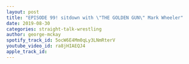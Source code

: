 ```yaml
---
layout: post
title: "EPISODE 99! sitdown with \"THE GOLDEN GUN\" Mark Wheeler"
date: 2019-08-30
categories: straight-talk-wrestling
author: george-mckay
spotify_track_id: 5ocW6E4Mm0qLy3LNmRterV
youtube_video_id: ra8jHIAEQJ4
apple_track_id: 
---
```


